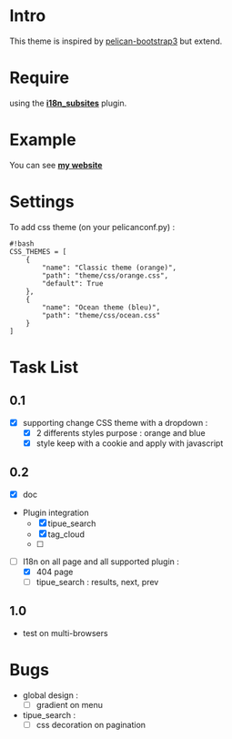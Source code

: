# Intro

This theme is inspired by [pelican-bootstrap3](https://github.com/getpelican/pelican-themes/tree/master/pelican-bootstrap3) but extend.

# Require

using the **[i18n_subsites](https://github.com/getpelican/pelican-plugins/tree/master/i18n_subsites)** plugin.

# Example

You can see **[my website](https://mothsart.github.io/)**

# Settings

To add css theme (on your pelicanconf.py) :

    #!bash
    CSS_THEMES = [
        {
            "name": "Classic theme (orange)",
            "path": "theme/css/orange.css",
            "default": True
        },
        {
            "name": "Ocean theme (bleu)",
            "path": "theme/css/ocean.css"
        }
    ]

# Task List

## 0.1

- [x] supporting change CSS theme with a dropdown :
    - [x] 2 differents styles purpose : orange and blue
    - [x] style keep with a cookie and apply with javascript

## 0.2

- [x] doc
- Plugin integration
    - [x] tipue_search
    - [x] tag_cloud
    - [ ] 
- [ ] I18n on all page and all supported plugin :
    - [x] 404 page
    - [ ] tipue_search : results, next, prev

## 1.0

- test on multi-browsers

# Bugs

- global design :
    - [ ] gradient on menu

- tipue_search :
    - [ ] css decoration on pagination
